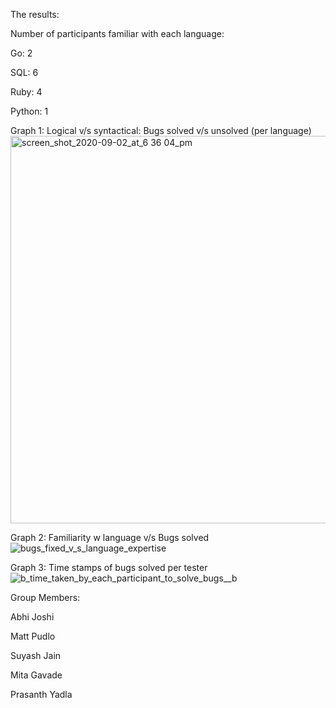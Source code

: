 The results:

Number of participants familiar with each language:

Go: 2

SQL: 6

Ruby: 4

Python: 1

Graph 1: Logical v/s syntactical: Bugs solved v/s unsolved (per language)
<img width="620" alt="screen_shot_2020-09-02_at_6 36 04_pm" src="https://user-images.githubusercontent.com/69598394/92051862-1e09ff80-ed5b-11ea-9bfe-41303c0bc846.png">

Graph 2: Familiarity w language v/s Bugs solved
![bugs_fixed_v_s_language_expertise](https://user-images.githubusercontent.com/69598394/92049399-55c37800-ed58-11ea-86b1-472bc455f7d3.png)


Graph 3: Time stamps of bugs solved per tester
![_b_time_taken_by_each_participant_to_solve_bugs__b_](https://user-images.githubusercontent.com/69598394/92049531-b5ba1e80-ed58-11ea-8809-bc3116590ede.png)

Group Members: 

Abhi Joshi

Matt Pudlo

Suyash Jain

Mita Gavade

Prasanth Yadla

